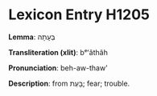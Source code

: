 # Lexicon Entry H1205

**Lemma**: בְּעָתָה

**Transliteration (xlit)**: bᵉʻâthâh

**Pronunciation**: beh-aw-thaw'

**Description**:
from בָּעַת; fear; trouble.
